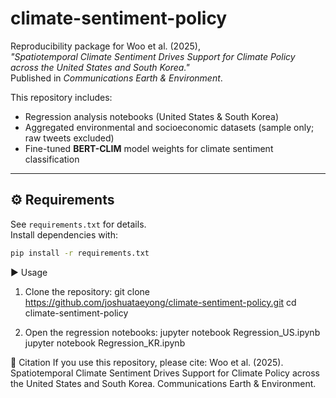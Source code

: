 # climate-sentiment-policy

Reproducibility package for Woo et al. (2025),  
*"Spatiotemporal Climate Sentiment Drives Support for Climate Policy across the United States and South Korea."*  
Published in *Communications Earth & Environment*.

This repository includes:
- Regression analysis notebooks (United States & South Korea)  
- Aggregated environmental and socioeconomic datasets (sample only; raw tweets excluded)  
- Fine-tuned **BERT-CLIM** model weights for climate sentiment classification  

---

## ⚙️ Requirements
See `requirements.txt` for details.  
Install dependencies with:
```bash
pip install -r requirements.txt
```

▶️ Usage
1. Clone the repository:
git clone https://github.com/joshuataeyong/climate-sentiment-policy.git
cd climate-sentiment-policy

2. Open the regression notebooks:
jupyter notebook Regression_US.ipynb
jupyter notebook Regression_KR.ipynb

📜 Citation
If you use this repository, please cite:
Woo et al. (2025). Spatiotemporal Climate Sentiment Drives Support for Climate Policy across the United States and South Korea. Communications Earth & Environment.
